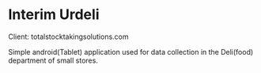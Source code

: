 # Interim Urdeli

Client: totalstocktakingsolutions.com

Simple android(Tablet) application used for data collection in the Deli(food) department of small stores.

